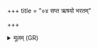 +++
title = "०४ सप्त ऋषयो भरतम्"

+++
<details><summary>मूलम् (GR)</summary>

सप्त ऋषयो भरतम् अभ्य् अषिञ्चन्न्  
आस्मिन् राष्ट्रम् अदधुर् दक्षिणावत् ।  
प्रजायै मनुम् असुमवन्त देवास्  
ताः (…) ॥ +++(see 14.1.1e)+++
</details>